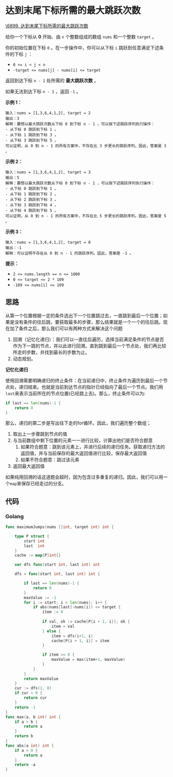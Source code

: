 # 达到末尾下标所需的最大跳跃次数

[\6899. 达到末尾下标所需的最大跳跃次数](https://leetcode.cn/problems/maximum-number-of-jumps-to-reach-the-last-index/description/)

给你一个下标从 **0** 开始、由 `n` 个整数组成的数组 `nums` 和一个整数 `target` 。

你的初始位置在下标 `0` 。在一步操作中，你可以从下标 `i` 跳跃到任意满足下述条件的下标 `j` ：

- `0 <= i < j < n`
- `-target <= nums[j] - nums[i] <= target`

返回到达下标 `n - 1` 处所需的 **最大跳跃次数** 。

如果无法到达下标 `n - 1` ，返回 `-1` 。

**示例 1：**

```
输入：nums = [1,3,6,4,1,2], target = 2
输出：3
解释：要想以最大跳跃次数从下标 0 到下标 n - 1 ，可以按下述跳跃序列执行操作：
- 从下标 0 跳跃到下标 1 。 
- 从下标 1 跳跃到下标 3 。 
- 从下标 3 跳跃到下标 5 。 
可以证明，从 0 到 n - 1 的所有方案中，不存在比 3 步更长的跳跃序列。因此，答案是 3 。 
```

**示例 2：**

```
输入：nums = [1,3,6,4,1,2], target = 3
输出：5
解释：要想以最大跳跃次数从下标 0 到下标 n - 1 ，可以按下述跳跃序列执行操作：
- 从下标 0 跳跃到下标 1 。 
- 从下标 1 跳跃到下标 2 。 
- 从下标 2 跳跃到下标 3 。 
- 从下标 3 跳跃到下标 4 。 
- 从下标 4 跳跃到下标 5 。 
可以证明，从 0 到 n - 1 的所有方案中，不存在比 5 步更长的跳跃序列。因此，答案是 5 。 
```

**示例 3：**

```
输入：nums = [1,3,6,4,1,2], target = 0
输出：-1
解释：可以证明不存在从 0 到 n - 1 的跳跃序列。因此，答案是 -1 。 
```

**提示：**

- `2 <= nums.length == n <= 1000`
- `0 <= target <= 2 * 109`
- `-109 <= nums[i] <= 109`

## 思路

从第一个位置根据一定的条件选出下一个位置跳过去，一直跳到最后一个位置；如果是没有条件的往后跳，要获取最多的步骤，那么结果就是一个一个的往后跳。现在加了条件之后，那么我们可以有两种方式来解决这个问题

1. 回溯（记忆化递归）：我们可以一直往后遍历，选择当前满足条件的节点是否作为下一跳的节点，并以此进行回溯。直到跳到最后一个节点处，我们再比较所走的步数，并找到最长的步数为止。
2. 动态规划。

**记忆化递归**

使用回溯需要明确递归的终止条件：在当前递归中，终止条件为遍历到最后一个节点处，递归结束。也就是当前到达节点的指针已经指向了最后一个节点。我们用`last`来表示当前所在的节点位置(已经跳上去)。那么，终止条件可以为:

```go
if last == len(nums)-1 {
	return 0
}
```

那么，递归的第二步是写出往下走的for循环。因此，我们遍历整个数组；

1. 取出上一步骤跳到节点的值
2. 与当前数组中剩下位置的元素一一进行比较，计算出他们是否符合题意
	1. 如果符合题意：跳到该元素上，并进行后续的递归任务。获取递归方法的返回值，并与当前保存的最大返回值进行比较，保存最大返回值
	2. 如果不符合题意：跳过该元素
3. 返回最大返回值

如果纯用回溯的话这道题会超时，因为包含过多重复的递归。因此，我们可以用一个`map`来保存已经走过的分支。



## 代码

### Golang

```go
func maximumJumps(nums []int, target int) int {

	type P struct {
		start int
		last  int
	}
	cache := map[P]int{}

	var dfs func(start int, last int) int

	dfs = func(start int, last int) int {

		if last == len(nums)-1 {
			return 0
		}
		maxValue := -1
		for i := start; i < len(nums); i++ {
			if abs(nums[last]-nums[i]) <= target {
				item := 0
				
				if val, ok := cache[P{i + 1, i}]; ok {
					item = val
				} else {
					item = dfs(i+1, i)
					cache[P{i + 1, i}] = item
				}

				if item >= 0 {
					maxValue = max(item+1, maxValue)
				}
			}
		}
		return maxValue
	}
	cur := dfs(1, 0)
	if cur > 0 {
		return cur
	}
	return -1
}
func max(a, b int) int {
	if a > b {
		return a
	}
	return b
}
func abs(a int) int {
	if a > 0 {
		return a
	}
	return -a
}
```

